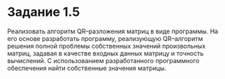 # Задание 1.5
Реализовать алгоритм QR–разложения матриц в виде программы. На его основе разработать программу, реализующую QR–алгоритм решения полной проблемы собственных значений произвольных матриц, задавая в качестве входных данных матрицу и точность вычислений. С использованием разработанного программного обеспечения найти собственные значения матрицы.